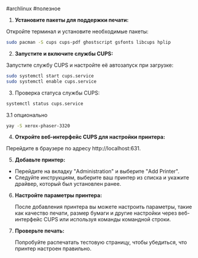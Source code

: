 #archlinux #полезное 

1. **Установите пакеты для поддержки печати:**

Откройте терминал и установите необходимые пакеты:

```bash
sudo pacman -S cups cups-pdf ghostscript gsfonts libcups hplip
```


2. **Запустите и включите службы CUPS:**

Запустите службу CUPS и настройте её автозапуск при загрузке:
```bash
sudo systemctl start cups.service
sudo systemctl enable cups.service
```

3. Проверка статуса службы CUPS:

```bash
systemctl status cups.service
```

3.1 опционально 
```bash
yay -S xerox-phaser-3320
```

4. **Откройте веб-интерфейс CUPS для настройки принтера:**

Перейдите в браузере по адресу http://localhost:631.

5. **Добавьте принтер:**

- Перейдите на вкладку "Administration" и выберите "Add Printer".
- Следуйте инструкциям, выберите ваш принтер из списка и укажите драйвер, который был установлен ранее.

6. **Настройте параметры принтера:**
    
    После добавления принтера вы можете настроить параметры, такие как качество печати, размер бумаги и другие настройки через веб-интерфейс CUPS или используя команды командной строки.
    

7. **Проверьте печать:**
    
    Попробуйте распечатать тестовую страницу, чтобы убедиться, что принтер настроен правильно.